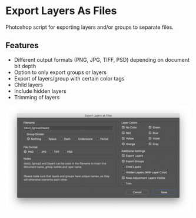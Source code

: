 # Export Layers As Files

Photoshop script for exporting layers and/or groups to separate files.

## Features

- Different output formats (PNG, JPG, TIFF, PSD) depending on document bit depth
- Option to only export groups or layers
- Export of layers/group with certain color tags
- Child layers 
- Include hidden layers
- Trimming of layers

![](ScriptUI.png)
